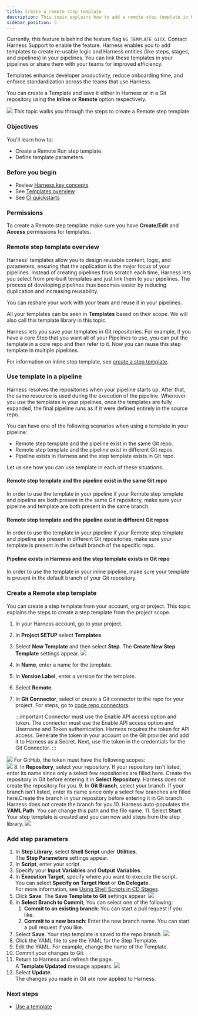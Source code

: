 ```yaml
---
title: Create a remote step template
description: This topic explains how to add a remote step template in Harness.
sidebar_position: 3
---
```


Currently, this feature is behind the feature flag `NG_TEMPLATE_GITX`. Contact Harness Support to enable the feature. ​Harness enables you to add templates to create re-usable logic and Harness entities (like steps, stages, and pipelines) in your pipelines. You can link these templates in your pipelines or share them with your teams for improved efficiency.

Templates enhance developer productivity, reduce onboarding time, and enforce standardization across the teams that use Harness.

You can create a Template and save it either in Harness or in a Git repository using the **Inline** or **Remote** option respectively.

![](./static/create-a-remote-step-template-16.png)
This topic walks you through the steps to create a Remote step template.

### Objectives

You'll learn how to: 

* Create a Remote Run step template.​
* Define template parameters.​

### Before you begin

* Review [Harness key concepts​](/docs/get-started/key-concepts)
* See [Templates overview](/docs/platform/templates/template/)
* See [CI quickstarts​](/docs/continuous-integration/get-started/tutorials)

### Permissions

To create a Remote step template make sure you have **Create/Edit** and **Access** permissions for templates.

### Remote step template overview

Harness' templates allow you to design reusable content, logic, and parameters, ensuring that the application is the major focus of your pipelines.​ Instead of creating pipelines from scratch each time, Harness lets you select from pre-built templates and just link them to your pipelines. The process of developing pipelines thus becomes easier by reducing duplication and increasing reusability.

You can reshare your work with your team and reuse it in your pipelines.​

All your templates can be seen in **Templates** based on their scope. ​We will also call this template library in this topic.

Harness lets you save your templates in Git repositories.​ For example, if you have a core Step that you want all of your Pipelines to use, you can put the template in a core repo and then refer to it. Now you can reuse this step template in multiple pipelines.

For information on inline step template, see [create a step template](/docs/platform/templates/run-step-template-quickstart/).

### Use template in a pipeline

Harness resolves the repositories when your pipeline starts up. After that, the same resource is used during the execution of the pipeline. Whenever you use the templates in your pipelines, once the templates are fully expanded, the final pipeline runs as if it were defined entirely in the source repo.​

You can have one of the following scenarios when using a template in your pipeline:

* Remote step template and the pipeline exist in the same Git repo.
* Remote step template and the pipeline exist in different Git repos.
* Pipeline exists in Harness and the step template exists in Git repo.

Let us see how you can use template in each of these situations.

#### Remote step template and the pipeline exist in the same Git repo

In order to use the template in your pipeline if your Remote step template and pipeline are both present in the same Git repository, make sure your pipeline and template are both present in the same branch.​

#### Remote step template and the pipeline exist in different Git repos

In order to use the template in your pipeline if your Remote step template and pipeline are present in different Git repositories,​ make sure your template is present in the default branch of the specific repo.

#### Pipeline exists in Harness and the step template exists in Git repo

In order to use the template in your inline pipeline​, make sure your template is present in the default branch of your Git repository.

### Create a Remote step template

You can create a step template from your account, org or project. This topic explains the steps to create a step template from the project scope.

1. In your Harness account, go to your project.
2. In **Project SETUP** select **Templates**.
3. Select **New Template** and then select **Step**. The **Create New Step Template** settings appear.
   ![](./static/create-a-remote-step-template-17.png)
4. In **Name**, enter a name for the template.
5. In **Version Label**, enter a version for the template.
6. Select **Remote**.
7. In **Git Connector**, select or create a Git connector to the repo for your project. For steps, go to [code repo connectors](/docs/category/code-repo-connectors).
   
   :::important
   Connector must use the Enable API access option and token. The connector must use the Enable API access option and Username and Token authentication. ​Harness requires the token for API access. Generate the token in your account on the Git provider and add it to Harness as a Secret. Next, use the token in the credentials for the Git Connector.​​ 
   :::

![](./static/create-a-remote-step-template-18.png)
For GitHub, the token must have the following scopes:​  
![](./static/create-a-remote-step-template-19.png)
8. In **Repository**, select your repository. If your repository isn't listed, enter its name since only a select few repositories are filled here. ​Create the repository in Git before entering it in **Select Repository**. Harness does not create the repository for you.
9. In **Git Branch**, select your branch. If your branch isn't listed, enter its name since only a select few branches are filled here.​Create the branch in your repository before entering it in Git branch. Harness does not create the branch for you.​
10.  Harness auto-populates the **YAML Path**. You can change this path and the file name.
11.  Select **Start**.​  
Your step template is created and you can now add steps from the step library.
![](./static/create-a-remote-step-template-20.png)

### Add step parameters

1. In **Step Library**, select **Shell Script** under **Utilities**.  
The **Step Parameters** settings appear.​
2. ​In **Script**, enter your script.
3. Specify your **Input** **Variables** and **Output** **Variables**.
4. In **Execution Target**,​ specify where you want to execute the script.  
You can select **Specify on Target Host** or **On Delegate**.  
For more information, see [Using Shell Scripts in CD Stages](/docs/continuous-delivery/x-platform-cd-features/cd-steps/utilities/shell-script-step).
5. Click **Save**. The **Save Template to Git** settings appear.
   ![](./static/create-a-remote-step-template-21.png)
6. In **Select Branch to Commit**, You can select one of the following:
	1. **Commit to an existing branch**: You can start a pull request if you like.​
	2. **Commit to a new branch**:​ Enter the new branch name. You can start a pull request if you like.
7. Select **Save**. Your step template is saved to the repo branch.
   ​![](./static/create-a-remote-step-template-22.png)
8. Click the YAML file to see the YAML for the Step Template.
9.  Edit the YAML. For example, change the name of the Template.​
10. Commit your changes to Git.​
11. Return to Harness and refresh the page.​​  
A **Template Updated** message appears.
![](./static/create-a-remote-step-template-23.png)
12. Select **Update**.  
The changes you made in Git are now applied to Harness.​​

### Next steps

* [Use a template](/docs/platform/templates/use-a-template/)

